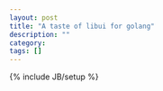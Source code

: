 ```yaml
---
layout: post
title: "A taste of libui for golang"
description: ""
category: 
tags: []
---
```

{% include JB/setup %}
